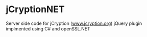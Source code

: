 jCryptionNET
============

Server side code for jCryption (www.jcryption.org) jQuery plugin implmented using C# and openSSL.NET

